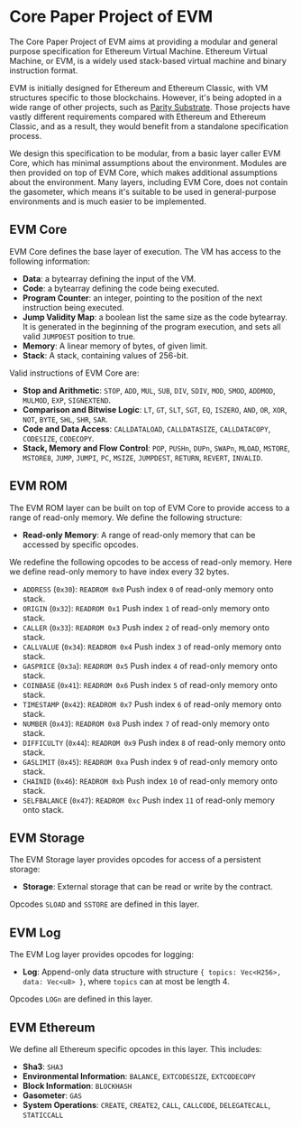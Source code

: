 # Core Paper Project of EVM

The Core Paper Project of EVM aims at providing a modular and general
purpose specification for Ethereum Virtual Machine. Ethereum Virtual
Machine, or EVM, is a widely used stack-based virtual machine and
binary instruction format.

EVM is initially designed for Ethereum and Ethereum Classic, with VM
structures specific to those blockchains. However, it's being adopted
in a wide range of other projects, such as [Parity
Substrate](https://github.com/paritytech/substrate/pull/3927). Those
projects have vastly different requirements compared with Ethereum and
Ethereum Classic, and as a result, they would benefit from a
standalone specification process.

We design this specification to be modular, from a basic layer caller
EVM Core, which has minimal assumptions about the environment. Modules
are then provided on top of EVM Core, which makes additional
assumptions about the environment. Many layers, including EVM Core,
does not contain the gasometer, which means it's suitable to be used
in general-purpose environments and is much easier to be implemented.

## EVM Core

EVM Core defines the base layer of execution. The VM has access to the
following information:

- **Data**: a bytearray defining the input of the VM.
- **Code**: a bytearray defining the code being executed.
- **Program Counter**: an integer, pointing to the position of the
  next instruction being executed.
- **Jump Validity Map**: a boolean list the same size as the code
  bytearray. It is generated in the beginning of the program
  execution, and sets all valid `JUMPDEST` position to true.
- **Memory**: A linear memory of bytes, of given limit.
- **Stack**: A stack, containing values of 256-bit.

Valid instructions of EVM Core are:

- **Stop and Arithmetic**: `STOP`, `ADD`, `MUL`, `SUB`, `DIV`, `SDIV`,
  `MOD`, `SMOD`, `ADDMOD`, `MULMOD`, `EXP`, `SIGNEXTEND`.
- **Comparison and Bitwise Logic**: `LT`, `GT`, `SLT`, `SGT`, `EQ`,
  `ISZERO`, `AND`, `OR`, `XOR`, `NOT`, `BYTE`, `SHL`, `SHR`, `SAR`.
- **Code and Data Access**: `CALLDATALOAD`, `CALLDATASIZE`,
  `CALLDATACOPY`, `CODESIZE`, `CODECOPY`.
- **Stack, Memory and Flow Control**: `POP`, `PUSHn`, `DUPn`, `SWAPn`,
  `MLOAD`, `MSTORE`, `MSTORE8`, `JUMP`, `JUMPI`, `PC`, `MSIZE`,
  `JUMPDEST`, `RETURN`, `REVERT`, `INVALID`.
  
## EVM ROM

The EVM ROM layer can be built on top of EVM Core to provide access to
a range of read-only memory. We define the following structure:

- **Read-only Memory**: A range of read-only memory that can be
  accessed by specific opcodes.
  
We redefine the following opcodes to be access of read-only
memory. Here we define read-only memory to have index every 32 bytes.

- `ADDRESS` (`0x30`): `READROM 0x0` Push index `0` of read-only memory onto stack.
- `ORIGIN` (`0x32`): `READROM 0x1` Push index `1` of read-only memory onto stack.
- `CALLER` (`0x33`): `READROM 0x3` Push index `2` of read-only memory onto stack.
- `CALLVALUE` (`0x34`): `READROM 0x4` Push index `3` of read-only memory onto stack.
- `GASPRICE` (`0x3a`): `READROM 0x5` Push index `4` of read-only memory onto stack.
- `COINBASE` (`0x41`): `READROM 0x6` Push index `5` of read-only memory onto stack.
- `TIMESTAMP` (`0x42`): `READROM 0x7` Push index `6` of read-only memory onto stack.
- `NUMBER` (`0x43`): `READROM 0x8` Push index `7` of read-only memory onto stack.
- `DIFFICULTY` (`0x44`): `READROM 0x9` Push index `8` of read-only memory onto stack.
- `GASLIMIT` (`0x45`): `READROM 0xa` Push index `9` of read-only memory onto stack.
- `CHAINID` (`0x46`): `READROM 0xb` Push index `10` of read-only memory onto stack.
- `SELFBALANCE` (`0x47`): `READROM 0xc` Push index `11` of read-only memory onto stack.

## EVM Storage

The EVM Storage layer provides opcodes for access of a persistent
storage:

- **Storage**: External storage that can be read or write by the
  contract.
  
Opcodes `SLOAD` and `SSTORE` are defined in this layer.

## EVM Log

The EVM Log layer provides opcodes for logging:

- **Log**: Append-only data structure with structure `{ topics:
  Vec<H256>, data: Vec<u8> }`, where `topics` can at most be length 4.
  
Opcodes `LOGn` are defined in this layer.

## EVM Ethereum

We define all Ethereum specific opcodes in this layer. This includes:

- **Sha3**: `SHA3`
- **Environmental Information**: `BALANCE`, `EXTCODESIZE`,
  `EXTCODECOPY`
- **Block Information**: `BLOCKHASH`
- **Gasometer**: `GAS`
- **System Operations**: `CREATE`, `CREATE2`, `CALL`, `CALLCODE`,
  `DELEGATECALL`, `STATICCALL`
